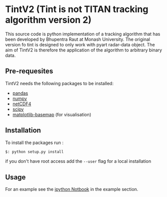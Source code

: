 # TintV2 (Tint is not TITAN tracking algorithm version 2)

This source code is python implementation of a tracking algorithm that has been 
developed by Bhupentra Raut at Monash University. The original version 
fo tint is designed to only work with pyart radar-data object. The aim of TintV2 
is therefore the application of the algorithm to arbitrary binary data. 

## Pre-requesites
TintV2 needs the following packages to be installed:
* [pandas](http://pandas.pydata.org)
* [numpy](http://www.numpy.org)
* [netCDF4](https://pypi.org/project/netCDF4/)
* [scipy](https://www.scipy.org)
* [matplotlib-basemap](https://matplotlib.org/basemap/api/basemap_api.html#module-mpl_toolkits.basemap) (for visualisation)
## Installation
To install the packages run :
```bash
$: python setup.py install
```
if you don't have root access add the ```--user``` flag for a local installation
## Usage
For an example see the [ipython Notbook](https://github.com/antarcticrainforest/tintV2/blob/master/examples/RainTracking.ipynb)
in the example section.
